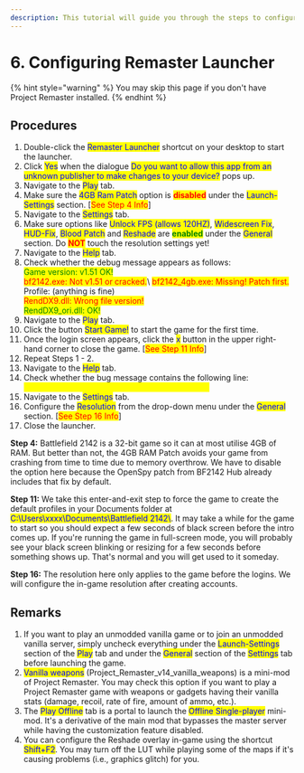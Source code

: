 ```yaml
---
description: This tutorial will guide you through the steps to configure Remaster Launcher.
---
```


# 6. Configuring Remaster Launcher

{% hint style="warning" %}
You may skip this page if you don't have Project Remaster installed.
{% endhint %}

## Procedures

1. Double-click the <mark style="color:blue;">Remaster Launcher</mark> shortcut on your desktop to start the launcher.
2. Click <mark style="color:blue;">Yes</mark> when the dialogue <mark style="color:blue;">Do you want to allow this app from an unknown publisher to make changes to your device?</mark> pops up.
3. Navigate to the <mark style="color:blue;">Play</mark> tab.
4. Make sure the <mark style="color:blue;">4GB Ram Patch</mark> option is <mark style="color:red;">**disabled**</mark> under the <mark style="color:blue;">Launch-Settings</mark> section. \[<mark style="color:red;">See Step 4 Info</mark>]
5. Navigate to the <mark style="color:blue;">Settings</mark> tab.
6. Make sure options like <mark style="color:blue;">Unlock FPS (allows 120HZ)</mark>, <mark style="color:blue;">Widescreen Fix</mark>, <mark style="color:blue;">HUD-Fix</mark>, <mark style="color:blue;">Blood Patch</mark> and <mark style="color:blue;">Reshade</mark> are <mark style="color:green;">**enabled**</mark> under the <mark style="color:blue;">General</mark> section. Do <mark style="color:red;">**NOT**</mark> touch the resolution settings yet!
7. Navigate to the <mark style="color:blue;">Help</mark> tab.
8. Check whether the debug message appears as follows:\
   <mark style="color:green;">Game version: v1.51 OK!</mark>\
   <mark style="color:red;">bf2142.exe: Not v1.51 or cracked.</mark>\ <mark style="color:red;">bf2142\_4gb.exe: Missing! Patch first.</mark>\
   Profile: (anything is fine)\
   <mark style="color:red;">RendDX9.dll: Wrong file version!</mark>\
   <mark style="color:green;">RendDX9\_ori.dll: OK!</mark>
9. Navigate to the <mark style="color:blue;">Play</mark> tab.&#x20;
10. Click the button <mark style="color:blue;">Start Game!</mark> to start the game for the first time.
11. Once the login screen appears, click the <mark style="color:blue;">x</mark> button in the upper right-hand corner to close the game. \[<mark style="color:red;">See Step 11 Info</mark>]
12. Repeat Steps 1 - 2.
13. Navigate to the <mark style="color:blue;">Help</mark> tab.
14. Check whether the bug message contains the following line:\
    <mark style="color:yellow;">Profile: Found, delete if stuck with a black screen.</mark>
15. Navigate to the <mark style="color:blue;">Settings</mark> tab.
16. Configure the <mark style="color:blue;">Resolution</mark> from the drop-down menu under the <mark style="color:blue;">General</mark> section. \[<mark style="color:red;">See Step 16 Info</mark>]
17. Close the launcher.

**Step 4:** Battlefield 2142 is a 32-bit game so it can at most utilise 4GB of RAM. But better than not, the 4GB RAM Patch avoids your game from crashing from time to time due to memory overthrow. We have to disable the option here because the OpenSpy patch from BF2142 Hub already includes that fix by default.

**Step 11:** We take this enter-and-exit step to force the game to create the default profiles in your Documents folder at <mark style="color:blue;">C:\Users\xxxx\Documents\Battlefield 2142\\</mark>. It may take a while for the game to start so you should expect a few seconds of black screen before the intro comes up. If you're running the game in full-screen mode, you will probably see your black screen blinking or resizing for a few seconds before something shows up. That's normal and you will get used to it someday.

**Step 16:** The resolution here only applies to the game before the logins. We will configure the in-game resolution after creating accounts.

## Remarks

1. If you want to play an unmodded vanilla game or to join an unmodded vanilla server, simply uncheck everything under the <mark style="color:blue;">Launch-Settings</mark> section of the <mark style="color:blue;">Play</mark> tab and under the <mark style="color:blue;">General</mark> section of the <mark style="color:blue;">Settings</mark> tab before launching the game.
2. <mark style="color:blue;">Vanilla weapons</mark> (Project\_Remaster\_v14\_vanilla\_weapons) is a mini-mod of Project Remaster. You may check this option if you want to play a Project Remaster game with weapons or gadgets having their vanilla stats (damage, recoil, rate of fire, amount of ammo, etc.).
3. The <mark style="color:blue;">Play Offline</mark> tab is a portal to launch the <mark style="color:blue;">Offline Single-player</mark> mini-mod. It's a derivative of the main mod that bypasses the master server while having the customization feature disabled.
4. You can configure the Reshade overlay in-game using the shortcut <mark style="color:blue;">Shift+F2</mark>. You may turn off the LUT while playing some of the maps if it's causing problems (i.e., graphics glitch) for you.
